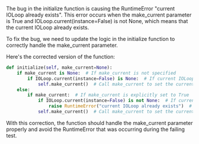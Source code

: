 The bug in the initialize function is causing the RuntimeError "current IOLoop already exists". This error occurs when the make_current parameter is True and IOLoop.current(instance=False) is not None, which means that the current IOLoop already exists.

To fix the bug, we need to update the logic in the initialize function to correctly handle the make_current parameter.

Here's the corrected version of the function:

```python
def initialize(self, make_current=None):
    if make_current is None:  # If make_current is not specified
        if IOLoop.current(instance=False) is None:  # If current IOLoop does not exist
            self.make_current()  # Call make_current to set the current IOLoop
    else:
        if make_current:  # If make_current is explicitly set to True
            if IOLoop.current(instance=False) is not None:  # If current IOLoop already exists
                raise RuntimeError("current IOLoop already exists")  # Raise RuntimeError
            self.make_current()  # Call make_current to set the current IOLoop
```

With this correction, the function should handle the make_current parameter properly and avoid the RuntimeError that was occurring during the failing test.